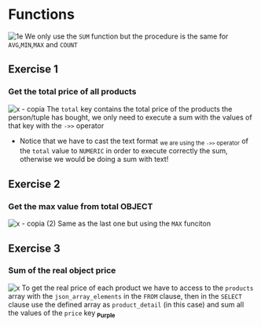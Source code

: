 # Functions

![1e](https://github.com/RogerCL24/pgSQL/assets/90930371/900d22a6-e3fa-42bf-a094-7b0f3fca32e3)
We only use the `SUM` function but the procedure is the same for `AVG`,`MIN`,`MAX` and `COUNT`

## Exercise 1
### Get the total price of all products

![x - copia](https://github.com/RogerCL24/pgSQL/assets/90930371/aee4a05a-f96e-4fb8-a043-29e8f00b5086)
The `total` key contains the total price of the products the person/tuple has bought, we only need to execute a sum with the values of that key with the `->>` operator
- Notice that we have to cast the text format <sub>we are using the `->>` operator</sub> of the `total` value to `NUMERIC` in order to execute correctly the sum, otherwise we would be doing a sum with text!

## Exercise 2
### Get the max value from total OBJECT

![x - copia (2)](https://github.com/RogerCL24/pgSQL/assets/90930371/bbb1a989-9a1c-4732-b541-9424c5a144f8)
Same as the last one but using the `MAX` funciton

## Exercise 3
### Sum of the real object price

![x](https://github.com/RogerCL24/pgSQL/assets/90930371/6edc69b3-c97c-4252-8fc0-c2e79529f668)
To get the real price of each product we have to access to the `products` array with the `json_array_elements` in the `FROM` clause, then in the `SELECT` clause use the defined array as `product_detail` (in this case) and sum all the values of the `price` key<sub> **Purple**</sub>
